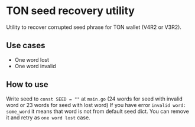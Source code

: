 # TON seed recovery utility

Utility to recover corrupted seed phrase for TON wallet (V4R2 or V3R2).

## Use cases
* One word lost
* One word invalid

## How to use
Write seed to `const SEED = ""` at `main.go` (24 words for seed with invalid word or 23 words for seed with lost word)
If you have error `invalid word: some_word` it means that word is not from default seed dict. You can remove it and retry as `one word lost` case.

